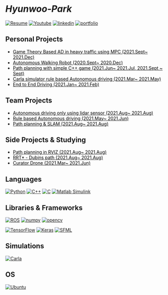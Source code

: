 # **_Hyunwoo-Park_**

[![Resume]](https://drive.google.com/file/d/1MB9IoHjnWaEpSXLIeQqBhhQ6t4BRQJ1Q/view?usp=sharing)
[![Youtube]](https://www.youtube.com/channel/UCX58VujjF3idAiFY1lEnFuw)
[![linkedin]](https://www.linkedin.com/in/hyun-woo-park-7b782a158/)
[![portfolio]](https://drive.google.com/file/d/1sy2sSXaE8_AJXDfI25lckt4BBslZhw3Y/view?usp=sharing)

## Personal Projects

* [<span style="color:Black">Game Theory Based AD in heavy traffic using MPC (2021.Sept~ 2021.Dec)</span>](https://github.com/Hyunwoo-Park-Yonsei/MPC_Based_Planning_Control_Game_Theory)
* [<span style="color:Black">Autonomous Walking Robot (2020.Sept~ 2020.Dec)</span>](https://github.com/Hyunwoo-Park-Yonsei/self-walking_robot)
* [<span style="color:Black">Path planning with simple C++ game (2021.Jun~ 2021.Jul, 2021.Sept ~ Sept)</span>](https://github.com/Hyunwoo-Park-Yonsei/Simple_Path_Planning)
* [<span style="color:Black">Carla simulator rule based Autonomous driving (2021.Mar~ 2021.May)</span>](https://github.com/Hyunwoo-Park-Yonsei/Carla_simulator)
* [<span style="color:Black">End to End Driving (2021.Jan~ 2021.Feb)</span>](https://github.com/Hyunwoo-Park-Yonsei/END2END_Driving)

## Team Projects

* [<span style="color:Black">Autonomous driving only using lidar sensor (2021.Aug~ 2021.Aug)</span>](https://github.com/Hyunwoo-Park-Yonsei/Grepp-Xytron_Auto-Pilot3)
* [<span style="color:Black">Rule based Autonomous driving (2021.May~ 2021.Jun)</span>](https://github.com/Hyunwoo-Park-Yonsei/Programmers-Dev_Auto-Pilot)
* [<span style="color:Black">Path planning & SLAM (2021.Aug~ 2021.Aug)</span>](https://github.com/Hyunwoo-Park-Yonsei/Grepp-Xytron_Auto-Pilot2)

## Side Projects & Studying


* [<span style="color:Black">Path planning in RVIZ (2021.Aug~ 2021.Aug)</span>](https://github.com/Hyunwoo-Park-Yonsei/Path_Planning_RVIZ)
* [<span style="color:Black">RRT* - Dubins path (2021.Aug~ 2021.Aug)</span>](https://github.com/Hyunwoo-Park-Yonsei/RRT_Star-Dubins_Path)
* [<span style="color:Black">Curator Drone (2021.Mar~ 2021.Jun)</span>](https://github.com/Hyunwoo-Park-Yonsei/Curator_Drone)

## Languages

[![Python]](https://www.python.org/)
[![C++]](https://isocpp.org/)
[![C]](https://en.cppreference.com/w/c)
[![Matlab Simulink]](https://kr.mathworks.com/products/matlab.html)

## Libraries & Frameworks
[![ROS]](https://www.ros.org/)
[![numpy]](https://www.numpy.org)
[![opencv]](https://www.opencv.org)

[![TensorFlow]](https://www.tensorflow.org/)
[![Keras]](https://keras.io/)
[![SFML]](https://www.sfml-dev.org/)

## Simulations

[![Carla]](https://carla.org/)


## OS

[![Ubuntu]](https://ubuntu.com/)


<!-- Badge Links -->
<!-- https://img.shields.io/static/v1?style=flat-square&label=&message=&labelColor=&color=&logoColor=&logo= -->

<!-- Header -->


[resume]: https://img.shields.io/static/v1?style=for-the-badge&color=000000&logoColor=ffffff&label=&message=Resume&logo=notion&#000000
[youtube]: https://img.shields.io/static/v1?style=for-the-badge&color=red&logoColor=ffffff&label=&message=Youtube&logo=youtube
[linkedin]: https://img.shields.io/static/v1?style=for-the-badge&color=329&logoColor=fffdff&label=&message=Linkedin&logo=linkedin&#000000
[portfolio]: https://img.shields.io/static/v1?style=for-the-badge&color=345&logoColor=fffdff&label=&message=Portfolio&logo=portfolio&#000000
<!-- Body -->


[Matlab Simulink]: https://img.shields.io/static/v1?style=flat-square&labelColor=212121&color=Yellow&logoColor=a8b9cc&label=&message=Matlab_Simulink

[c]: https://img.shields.io/static/v1?style=flat-square&labelColor=212121&color=a8b9cc&logoColor=a8b9cc&label=&message=C&logo=c&#A8B9CC
[c++]: https://img.shields.io/static/v1?style=flat-square&labelColor=212121&color=00599c&logoColor=00599c&label=&message=C%2B%2B&logo=c%2B%2B&#00599C
[ROS]: https://img.shields.io/static/v1?style=flat-square&labelColor=212121&color=00599c&logoColor=00599c&label=&message=ROS&logo=Ros
[numpy]: https://img.shields.io/static/v1?style=flat-square&labelColor=212121&color=00599c&logoColor=00599c&label=&message=numpy&logo=numpy
[opencv]: https://img.shields.io/static/v1?style=flat-square&labelColor=212121&color=a8b9cc&logoColor=a8b9cc&label=&message=Opencv&logo=opencv
[SFML]: https://img.shields.io/static/v1?style=flat-square&labelColor=212121&color=a8b9cc&logoColor=a8b9cc&label=&message=SFML&logo=sfml

[keras]: https://img.shields.io/static/v1?style=flat-square&labelColor=212121&color=d00000&logoColor=d00000&label=&message=Keras&logo=keras&#D00000
[pandas]: https://img.shields.io/static/v1?style=flat-square&labelColor=eeeeee&color=150458&logoColor=150458&label=&message=Pandas&logo=pandas&#150458

[python]: https://img.shields.io/static/v1?style=flat-square&labelColor=212121&color=3776ab&logoColor=3776ab&label=&message=Python&logo=python&#3776AB
[tensorflow]: https://img.shields.io/static/v1?style=flat-square&labelColor=212121&color=ff6f00&logoColor=ff6f00&label=&message=TensorFlow&logo=tensorflow&#FF6F00
[typescript]: https://img.shields.io/static/v1?style=flat-square&labelColor=212121&color=3178c6&logoColor=3178c6&label=&message=TypeScript&logo=typescript&#3178C6
[vscode]: https://img.shields.io/static/v1?style=flat-square&labelColor=212121&color=007acc&logoColor=007acc&label=&message=Visual%20Studio%20Code&logo=visual-studio-code&#007ACC

[Carla]: https://img.shields.io/static/v1?style=flat-square&color=red&label=&message=Carla-simulator
[Windows]: https://img.shields.io/static/v1?style=flat-square&labelColor=212121&color=007acc&logoColor=007acc&label=&message=Windows&logo=windows
[Ubuntu]: https://img.shields.io/static/v1?style=flat-square&labelColor=212121&color=e95420&logoColor=e95420&label=&message=Ubuntu&logo=ubuntu&#E95420
<!-- Footer -->

[shields.io]: https://img.shields.io/static/v1?style=flat-square&labelColor=eeeeee&color=000000&logoColor=000000&label=&message=Shields.io&logo=shieldsdotio&#000000
[simple icons]: https://img.shields.io/static/v1?style=flat-square&labelColor=eeeeee&color=111111&logoColor=111111&label=&message=Simple%20Icons&logo=simple-icons&#111111
[wakatime]: https://img.shields.io/static/v1?style=flat-square&labelColor=eeeeee&color=000000&logoColor=000000&label=&message=WakaTime&logo=wakatime&#000000


